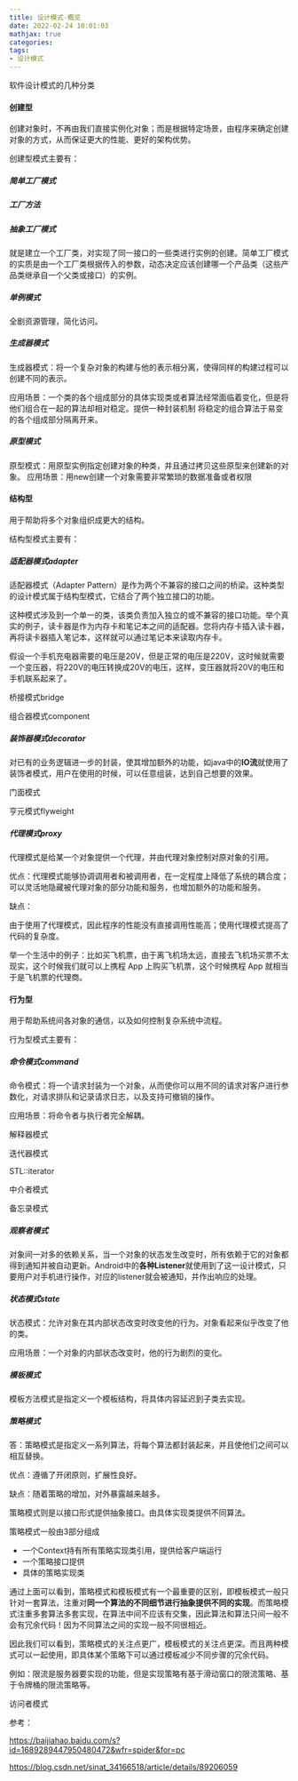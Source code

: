 ```yaml
---
title: 设计模式-概览
date: 2022-02-24 10:01:03
mathjax: true
categories: 
tags: 
- 设计模式
---
```


软件设计模式的几种分类

#### 创建型

创建对象时，不再由我们直接实例化对象；而是根据特定场景，由程序来确定创建对象的方式，从而保证更大的性能、更好的架构优势。

创建型模式主要有：

##### 简单工厂模式

##### 工厂方法

##### 抽象工厂模式

就是建立一个工厂类，对实现了同一接口的一些类进行实例的创建。简单工厂模式的实质是由一个工厂类根据传入的参数，动态决定应该创建哪一个产品类（这些产品类继承自一个父类或接口）的实例。

##### 单例模式

全剧资源管理，简化访问。

##### 生成器模式

生成器模式：将一个复杂对象的构建与他的表示相分离，使得同样的构建过程可以创建不同的表示。

应用场景：一个类的各个组成部分的具体实现类或者算法经常面临着变化，但是将他们组合在一起的算法却相对稳定。提供一种封装机制 将稳定的组合算法于易变的各个组成部分隔离开来。

##### 原型模式

原型模式：用原型实例指定创建对象的种类，并且通过拷贝这些原型来创建新的对象。
应用场景：用new创建一个对象需要非常繁琐的数据准备或者权限

#### 结构型

用于帮助将多个对象组织成更大的结构。

结构型模式主要有：

##### 适配器模式adapter

适配器模式（Adapter Pattern）是作为两个不兼容的接口之间的桥梁。这种类型的设计模式属于结构型模式，它结合了两个独立接口的功能。

这种模式涉及到一个单一的类，该类负责加入独立的或不兼容的接口功能。举个真实的例子，读卡器是作为内存卡和笔记本之间的适配器。您将内存卡插入读卡器，再将读卡器插入笔记本，这样就可以通过笔记本来读取内存卡。

假设一个手机充电器需要的电压是20V，但是正常的电压是220V，这时候就需要一个变压器，将220V的电压转换成20V的电压，这样，变压器就将20V的电压和手机联系起来了。

桥接模式bridge

组合器模式component

##### 装饰器模式decorator

对已有的业务逻辑进一步的封装，使其增加额外的功能，如java中的**IO流**就使用了装饰者模式，用户在使用的时候，可以任意组装，达到自己想要的效果。

门面模式

亨元模式flyweight

##### 代理模式proxy

代理模式是给某一个对象提供一个代理，并由代理对象控制对原对象的引用。

优点：代理模式能够协调调用者和被调用者，在一定程度上降低了系统的耦合度；可以灵活地隐藏被代理对象的部分功能和服务，也增加额外的功能和服务。

缺点：

由于使用了代理模式，因此程序的性能没有直接调用性能高；使用代理模式提高了代码的复杂度。

举一个生活中的例子：比如买飞机票，由于离飞机场太远，直接去飞机场买票不太现实，这个时候我们就可以上携程 App 上购买飞机票，这个时候携程 App 就相当于是飞机票的代理商。

#### 行为型

用于帮助系统间各对象的通信，以及如何控制复杂系统中流程。

行为型模式主要有：

##### 命令模式command

命令模式：将一个请求封装为一个对象，从而使你可以用不同的请求对客户进行参数化，对请求排队和记录请求日志，以及支持可撤销的操作。

应用场景：将命令者与执行者完全解耦。

解释器模式

迭代器模式

STL::iterator

中介者模式

备忘录模式

##### 观察者模式

对象间一对多的依赖关系，当一个对象的状态发生改变时，所有依赖于它的对象都得到通知并被自动更新。Android中的**各种Listener**就使用到了这一设计模式，只要用户对手机进行操作，对应的listener就会被通知，并作出响应的处理。

##### 状态模式state

状态模式：允许对象在其内部状态改变时改变他的行为。对象看起来似乎改变了他的类。

应用场景：一个对象的内部状态改变时，他的行为剧烈的变化。

##### 模板模式

模板方法模式是指定义一个模板结构，将具体内容延迟到子类去实现。

##### 策略模式

答：策略模式是指定义一系列算法，将每个算法都封装起来，并且使他们之间可以相互替换。

优点：遵循了开闭原则，扩展性良好。

缺点：随着策略的增加，对外暴露越来越多。

策略模式则是以接口形式提供抽象接口。由具体实现类提供不同算法。

策略模式一般由3部分组成

- 一个Context持有所有策略实现类引用，提供给客户端运行
- 一个策略接口提供
- 具体的策略实现类

通过上面可以看到，策略模式和模板模式有一个最重要的区别，即模板模式一般只针对一套算法，注重对**同一个算法的不同细节进行抽象提供不同的实现**。而策略模式注重多套算法多套实现，在算法中间不应该有交集，因此算法和算法只间一般不会有冗余代码！因为不同算法之间的实现一般不同很相近。

因此我们可以看到，策略模式的关注点更广，模板模式的关注点更深。而且两种模式可以一起使用，即具体某个策略下可以通过模板减少不同步骤的冗余代码。

例如：限流是服务器要实现的功能，但是实现策略有基于滑动窗口的限流策略、基于令牌桶的限流策略等。

访问者模式

参考：

https://baijiahao.baidu.com/s?id=1689289447950480472&wfr=spider&for=pc

https://blog.csdn.net/sinat_34166518/article/details/89206059